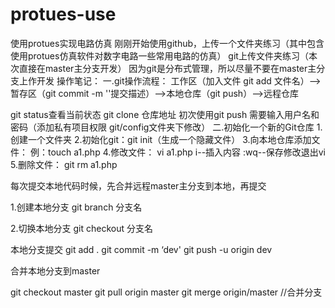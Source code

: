 # protues-use
使用protues实现电路仿真
刚刚开始使用github，上传一个文件夹练习（其中包含使用protues仿真软件对数字电路一些常用电路的仿真）
git上传文件夹练习（本次直接在master主分支开发）
因为git是分布式管理，所以尽量不要在master主分支上作开发
操作笔记：
一.git操作流程：
工作区（加入文件 git add 文件名）-->暂存区（git commit -m ''提交描述）-->本地仓库（git push）-->远程仓库

git status查看当前状态
git clone 仓库地址
初次使用git push 需要输入用户名和密码（添加私有项目权限 git/config文件夹下修改）
二.初始化一个新的Git仓库
1.创建一个文件夹
2.初始化git：git init（生成一个隐藏文件）
3.向本地仓库添加文件：
例：touch a1.php
4.修改文件：
vi a1.php
i--插入内容
:wq--保存修改退出vi
5.删除文件：
git rm a1.php

每次提交本地代码时候，先合并远程master主分支到本地，再提交

1.创建本地分支
git branch 分支名

2.切换本地分支
git checkout 分支名
 
本地分支提交
git  add .
git  commit -m ‘dev'
git push -u origin dev
 
合并本地分支到master

git  checkout master
git pull origin master
git merge origin/master  //合并分支
